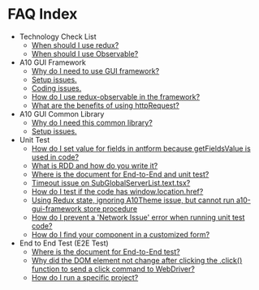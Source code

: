 # FAQ Index

* Technology Check List            
  * [When should I use redux?](https://a10-gui.gitbook.io/ugf/~/drafts/-LVgQReqvMRQCWiSWAzE/primary/faq/technology-check-list#1-when-should-i-use-redux)
  * [When should I use Observable?](https://a10-gui.gitbook.io/ugf/~/drafts/-LVgQReqvMRQCWiSWAzE/primary/faq/technology-check-list#2-when-should-i-use-observable)          
* A10 GUI Framework
  * [Why do I need to use GUI framework? ](https://a10-gui.gitbook.io/ugf/~/drafts/-LUZH8tTrcvt6Wcvw_Gd/primary/faq/a10-gui-framework#why-need-use-gui-framework)
  * [Setup issues.](https://a10-gui.gitbook.io/ugf/~/drafts/-LUZH8tTrcvt6Wcvw_Gd/primary/faq/a10-gui-framework#setup-issues)
  * [Coding issues.](https://a10-gui.gitbook.io/ugf/~/drafts/-LUZH8tTrcvt6Wcvw_Gd/primary/faq/a10-gui-framework#coding-issues)
  * [How do I use redux-observable in the framework?](https://a10-gui.gitbook.io/ugf/~/drafts/-LUZH8tTrcvt6Wcvw_Gd/primary/faq/a10-gui-framework#how-to-use-redux-observable-in-the-framework)
  * [What are the benefits of using httpRequest?](https://a10-gui.gitbook.io/ugf/~/drafts/-LUZH8tTrcvt6Wcvw_Gd/primary/faq/a10-gui-framework#whats-the-benefits-in-using-httprequest)
* A10 GUI Common Library
  * [Why do I need this common library? ](https://a10-gui.gitbook.io/ugf/~/drafts/-LUZH8tTrcvt6Wcvw_Gd/primary/faq/a10-stateful-common-library#why-need-this-library)
  * [Setup issues.](https://a10-gui.gitbook.io/ugf/~/drafts/-LUZH8tTrcvt6Wcvw_Gd/primary/faq/a10-stateful-common-library#setup-issues)
* Unit Test  
  * [How do I set value for fields in antform because getFieldsValue is used in code?](https://a10-gui.gitbook.io/ugf/faq/unit-test#how-to-set-value-for-fields-in-antform-because-getfieldsvalue-is-used-in-codes) 
  * [What is RDD and how do you write it?](https://a10-gui.gitbook.io/ugf/faq/unit-test#what-is-rdd-and-how-to-write)
  * [Where is the document for End-to-End and unit test?](https://a10-gui.gitbook.io/ugf/faq/unit-test#where-is-the-document-for-end-to-end-and-unit-test)
  * [Timeout issue on SubGlobalServerList.text.tsx?](https://a10-gui.gitbook.io/ugf/faq/unit-test#timeout-issue-on-subglobalserverlist-text-tsx) 
  * [How do I test if the code has window.location.href?](https://a10-gui.gitbook.io/ugf/faq/unit-test#how-to-test-the-code-having-window-location-href)
  * [Using Redux state, ignoring A10Theme issue, but cannot run a10-gui-framework store procedure](https://a10-gui.gitbook.io/ugf/faq/unit-test#use-redux-state-and-ignore-a-10-theme-issue-and-cannot-run-a-10-gui-framework-store-procedure)
  * [How do I prevent a 'Network Issue' error when running unit test code?](https://a10-gui.gitbook.io/ugf/faq/unit-test#how-to-prevent-network-issue-error-when-running-unit-testing-code)
  * [How do I find your component in a customized form?](https://a10-gui.gitbook.io/ugf/faq/unit-test#how-to-find-your-component-in-the-customzied-form)
* End to End Test \(E2E Test\)
  * [Where is the document for End-to-End test?](https://a10-gui.gitbook.io/ugf/faq/end-to-end-test#where-is-the-document-for-end-to-end-test)
  * [Why did the DOM element not change after clicking the .click\(\) function to send a click command to WebDriver?](https://a10-gui.gitbook.io/ugf/faq/end-to-end-test#why-the-dom-element-didnt-change-after-clicking-it-by-using-the-click-function-to-send-a-click-command-to-webdriver)
  * [How do I run a specific project?](https://a10-gui.gitbook.io/ugf/faq/end-to-end-test#how-to-run-a-certain-project-only)

